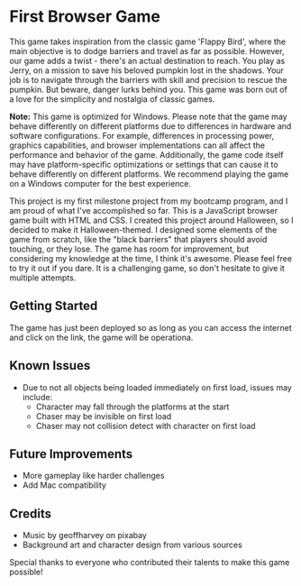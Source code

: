 # First Browser Game

This game takes inspiration from the classic game 'Flappy Bird', where the main objective is to dodge barriers and travel as far as possible. However, our game adds a twist - there's an actual destination to reach. You play as Jerry, on a mission to save his beloved pumpkin lost in the shadows. Your job is to navigate through the barriers with skill and precision to rescue the pumpkin. But beware, danger lurks behind you. This game was born out of a love for the simplicity and nostalgia of classic games.

**Note:** This game is optimized for Windows. Please note that the game may behave differently on different platforms due to differences in hardware and software configurations. For example, differences in processing power, graphics capabilities, and browser implementations can all affect the performance and behavior of the game. Additionally, the game code itself may have platform-specific optimizations or settings that can cause it to behave differently on different platforms. We recommend playing the game on a Windows computer for the best experience.

This project is my first milestone project from my bootcamp program, and I am proud of what I've accomplished so far. This is a JavaScript browser game built with HTML and CSS. I created this project around Halloween, so I decided to make it Halloween-themed. I designed some elements of the game from scratch, like the "black barriers" that players should avoid touching, or they lose. The game has room for improvement, but considering my knowledge at the time, I think it's awesome. Please feel free to try it out if you dare. It is a challenging game, so don't hesitate to give it multiple attempts.

## Getting Started

The game has just been deployed so as long as you can access the internet and click on the link, the game will be operationa. 

## Known Issues

- Due to not all objects being loaded immediately on first load, issues may include: 
    - Character may fall through the platforms at the start
    - Chaser may be invisible on first load
    - Chaser may not collision detect with character on first load

## Future Improvements

- More gameplay like harder challenges
- Add Mac compatibility

## Credits

- Music by geoffharvey on pixabay
- Background art and character design from various sources

Special thanks to everyone who contributed their talents to make this game possible!